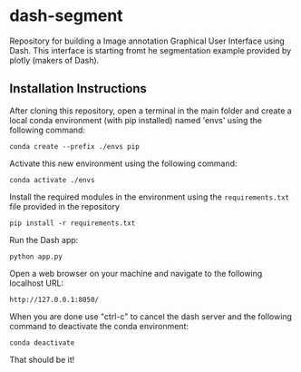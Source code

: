 # dash-segment

Repository for building a Image annotation Graphical User Interface using Dash.  This interface is starting fromt he segmentation example provided by plotly (makers of Dash). 


## Installation Instructions

After cloning this repository, open a terminal in the main folder and create a local conda environment (with pip installed) named 'envs' using the following command:

```conda create --prefix ./envs pip```

Activate this new environment using the following command:

```conda activate ./envs```

Install the required modules in the environment using the ```requirements.txt``` file provided in the repository

```pip install -r requirements.txt```

Run the Dash app:

```python app.py```

Open a web browser on your machine and navigate to the following localhost URL:

	http://127.0.0.1:8050/

When you are done use "ctrl-c" to cancel the dash server and the following command to deactivate the conda environment:

```conda deactivate```

That should be it!




